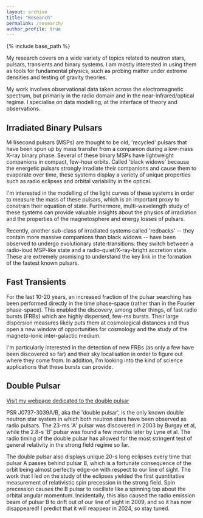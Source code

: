 ```yaml
---
layout: archive
title: "Research"
permalink: /research/
author_profile: true
---
```

<!---
---
permalink: /research/
title: "Research"
excerpt: "Research"
author_profile: true
redirect_from: 
  - /research/
  - /research.html
---
--->

{% include base_path %}

My research covers on a wide variety of topics related to neutron stars, pulsars, transients and binary systems. I am mostly interested in using them as tools for fundamental physics, such as probing matter under extreme densities and testing of gravity theories.

My work involves observational data taken across the electromagnetic spectrum, but primarily in the radio domain and in the near-infrared/optical regime. I specialise on data modelling, at the interface of theory and observations.


Irradiated Binary Pulsars
------
Millisecond pulsars (MSPs) are thought to be old, 'recycled' pulsars that have been spun up by mass transfer from a companion during a low-mass X-ray binary phase. Several of these binary MSPs have lightweight companions in compact, few-hour orbits. Called 'black widows' because the energetic pulsars strongly irradiate their companions and cause them to evaporate over time, these systems display a variety of unique properties such as radio eclipses and orbital variability in the optical.

I'm interested in the modelling of the light curves of these systems in order to measure the mass of these pulsars, which is an important proxy to constrain their equation of state. Furthermore, multi-wavelength study of these systems can provide valuable insights about the physics of irradiation and the properties of the magnetosphere and energy losses of pulsars.

Recently, another sub-class of irradiated systems called 'redbacks' -- they contain more massive companions than black widows -- have been observed to undergo evolutionary state-transitions: they switch between a radio-loud MSP-like state and a radio-quiet/X-ray-bright accretion state. These are extremely promising to understand the key link in the formation of the fastest known pulsars.


Fast Transients
------
For the last 10-20 years, an increased fraction of the pulsar searching has been performed directly in the time phase-space (rather than in the Fourier phase-space). This enabled the discovery, among other things, of fast radio bursts (FRBs) which are highly dispersed, few-ms bursts. Their large dispersion measures likely puts them at cosmological distances and thus open a new window of opportunities for cosmology and the study of the magneto-ionic inter-galactic medium.

I'm particularly interested in the detection of new FRBs (as only a few have been discovered so far) and their sky localisation in order to figure out where they come from. In addition, I'm looking into the kind of science applications that these bursts can provide.


Double Pulsar
------
[Visit my webpage dedicated to the double pulsar](http://doublepulsar.renebreton.org)

PSR J0737-3039A/B, aka the 'double pulsar', is the only known double neutron star system in which both neutron stars have been observed as radio pulsars. The 23-ms 'A' pulsar was discovered in 2003 by Burgay et al, while the 2.8-s 'B' pulsar was found a few months later by Lyne et al. The radio timing of the double pulsar has allowed for the most stringent test of general relativity in the strong field regime so far.

The double pulsar also displays unique 20-s long eclipses every time that pulsar A passes behind pulsar B, which is a fortunate consequence of the orbit being almost perfectly edge-on with respect to our line of sight. The work that I led on the study of the eclipses yielded the first quantitative measurement of relativistic spin precession in the strong field. Spin precession causes the B pulsar to oscillate like a spinning top about the orbital angular momentum. Incidentally, this also caused the radio emission beam of pulsar B to drift out of our line of sight in 2009, and so it has now disappeared! I predict that it will reappear in 2024, so stay tuned.

